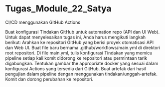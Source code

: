 # Tugas_Module_22_Satya
CI/CD menggunakan GitHub Actions

Buat konfigurasi Tindakan GitHub untuk automation repo (API dan UI Web).
Untuk dapat menyelesaikan tugas ini, Anda harus mengikuti langkah berikut:
Arahkan ke repositori GitHub yang berisi proyek otomatisasi API dan Web UI.
Buat file baru bernama .github/workflows/main.yml di direktori root repositori.
Di file main.yml, tulis konfigurasi Tindakan yang memicu pipeline setiap kali komit didorong ke repositori atau permintaan tarik digabungkan.
Tentukan gambar the appropriate docker yang sesuai dalam konfigurasi Actions yang tersedia dari GitHub.
Buat artefak dari hasil pengujian dalam pipeline dengan menggunakan tindakan/unggah-artefak.
Komit dan dorong perubahan ke repositori.

